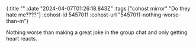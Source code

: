 {:title ""
 :date "2024-04-07T01:26:18.843Z"
 :tags ["cohost mirror" "Do they hate me????"]
 :cohost-id 5457011
 :cohost-url "5457011-nothing-worse-than-m"}

Nothing worse than making a great joke in the group chat and only getting heart reacts.